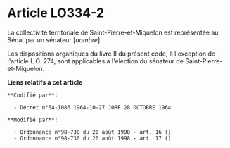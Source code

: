 # Article LO334-2

La collectivité territoriale de Saint-Pierre-et-Miquelon est représentée au Sénat par un sénateur [*nombre*].

Les dispositions organiques du livre II du présent code, à l'exception de l'article L.O. 274, sont applicables à l'élection
du sénateur de Saint-Pierre-et-Miquelon.

**Liens relatifs à cet article**

	**Codifié par**:

	  - Décret n°64-1086 1964-10-27 JORF 28 OCTOBRE 1964

	**Modifié par**:

	  - Ordonnance n°98-730 du 20 août 1998 - art. 16 ()
	  - Ordonnance n°98-730 du 20 août 1998 - art. 17 ()
